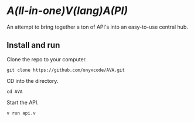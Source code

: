 # _**A**(ll-in-one)**V**(lang)**A**(PI)_


An attempt to bring together a ton of API's into an easy-to-use central hub.

## Install and run

Clone the repo to your computer.

```
git clone https://github.com/onyxcode/AVA.git
```

CD into the directory.

```
cd AVA
```

Start the API.

```
v run api.v
```
